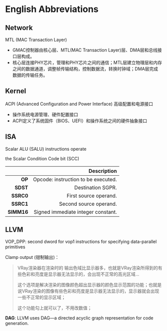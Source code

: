 # English Abbreviations

## Network

MTL (MAC Transaction Layer)

- GMAC控制器由核心层、MTL(MAC Transaction Layer)层、DMA层和总线接口层构成。
- 核心层连接PHY芯片，管理和PHY芯片之间的通信；MTL层建立物理层和内存之间的数据通道，调整帧传输结构，控制数据流，转换时钟域；DMA层完成数据的传输任务。

## Kernel

ACPI (Advanced Configuration and Power Interface) 高级配置和电源接口

- 操作系统电源管理、硬件配置接口
- ACPI定义了系统固件（BIOS、UEFI）和操作系统之间的硬件抽象接口

## ISA

Scalar ALU (SALU) instructions operate

the Scalar Condition Code bit (SCC)

|            | Description                         |
|------------:|-------------------------------------:|
| **OP**     | Opcode: instruction to be executed. |
| **SDST**   | Destination SGPR.                   |
| **SSRC0**  | First source operand.               |
| **SSRC1**  | Second source operand.              |
| **SIMM16** | Signed immediate integer constant.  |

## LLVM

VOP_DPP: second dword for vop1 instructions for specifying data-parallel primitives

Clamp output (钳制输出)：

> VRay渲染器在渲染时的 输出色域比显示器多，也就是VRay渲染所得到的有些色彩和亮度是显示器无法显示的，会出现不正常的高光区域...
>
> 这个选项是解决渲染的图像颜色超出显示器的颜色显示范围的功能；也就是说VRay渲染的图像有些色彩和亮度是显示器无法显示的，显示器就会出现一些不正常的显示区域；
>
> 这个功能勾上就可以了，不用改数值；

**DAG**: LLVM uses DAG—a directed acyclic graph representation for code generation.
